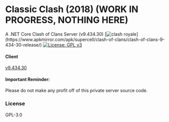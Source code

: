 # Classic Clash (2018) (WORK IN PROGRESS, NOTHING HERE)
A .NET Core Clash of Clans Server (v9.434.30)
[![clash royale](https://img.shields.io/badge/Clash%20of%20Clans-9.434.30-brightred.svg?style=flat")](https://www.apkmirror.com/apk/supercell/clash-of-clans/clash-of-clans-9-434-30-release/)
[![License: GPL v3](https://img.shields.io/badge/License-GPLv3-blue.svg)](https://www.gnu.org/licenses/gpl-3.0)

#### Client
[v9.434.30](https://www.apkmirror.com/apk/supercell/clash-of-clans/clash-of-clans-9-434-30-release/clash-of-clans-9-434-30-android-apk-download/)

#### Important Reminder:
Please do not make any profit off of this private server source code.

### License
GPL-3.0
